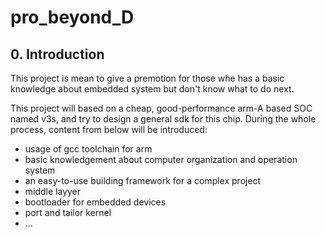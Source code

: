 # pro_beyond_D

## 0. Introduction

This project is mean to give a premotion for those whe has a basic knowledge about embedded system but don't know
what to do next.

This project will based on a cheap, good-performance arm-A based SOC named v3s, and try to design a general sdk
for this chip. During the whole process, content from below will be introduced:

* usage of gcc toolchain for arm
* basic knowledgement about computer organization and operation system
* an easy-to-use building framework for a complex project
* middle layyer
* bootloader for embedded devices
* port and tailor kernel
* ...




